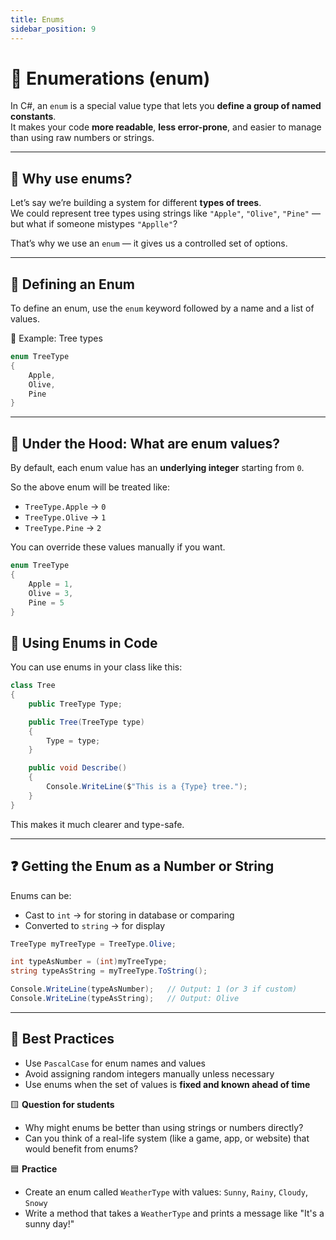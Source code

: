 ```yaml
---
title: Enums
sidebar_position: 9
---
```


# 🎯 Enumerations (enum)

In C#, an `enum` is a special value type that lets you **define a group of named constants**.  
It makes your code **more readable**, **less error-prone**, and easier to manage than using raw numbers or strings.

---

## 🧠 Why use enums?

Let’s say we’re building a system for different **types of trees**.  
We could represent tree types using strings like `"Apple"`, `"Olive"`, `"Pine"` — but what if someone mistypes `"Applle"`?

That’s why we use an `enum` — it gives us a controlled set of options.

---

## 🧩 Defining an Enum

To define an enum, use the `enum` keyword followed by a name and a list of values.

🧾 Example: Tree types

```csharp
enum TreeType
{
    Apple,
    Olive,
    Pine
}
```

---

## 🔢 Under the Hood: What are enum values?

By default, each enum value has an **underlying integer** starting from `0`.

So the above enum will be treated like:

- `TreeType.Apple` → `0`
- `TreeType.Olive` → `1`
- `TreeType.Pine` → `2`

You can override these values manually if you want.

```csharp
enum TreeType
{
    Apple = 1,
    Olive = 3,
    Pine = 5
}
```

## 🔄 Using Enums in Code

You can use enums in your class like this:

```csharp
class Tree
{
    public TreeType Type;

    public Tree(TreeType type)
    {
        Type = type;
    }

    public void Describe()
    {
        Console.WriteLine($"This is a {Type} tree.");
    }
}
```

This makes it much clearer and type-safe.

---

## ❓ Getting the Enum as a Number or String

Enums can be:

- Cast to `int` → for storing in database or comparing
- Converted to `string` → for display

```csharp
TreeType myTreeType = TreeType.Olive;

int typeAsNumber = (int)myTreeType;
string typeAsString = myTreeType.ToString();

Console.WriteLine(typeAsNumber);   // Output: 1 (or 3 if custom)
Console.WriteLine(typeAsString);   // Output: Olive
```

---

## 🧠 Best Practices

- Use `PascalCase` for enum names and values
- Avoid assigning random integers manually unless necessary
- Use enums when the set of values is **fixed and known ahead of time**

🟨 **Question for students**

- Why might enums be better than using strings or numbers directly?
- Can you think of a real-life system (like a game, app, or website) that would benefit from enums?

🟦 **Practice**

- Create an enum called `WeatherType` with values: `Sunny`, `Rainy`, `Cloudy`, `Snowy`
- Write a method that takes a `WeatherType` and prints a message like "It's a sunny day!"
